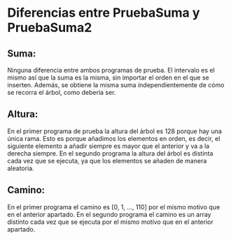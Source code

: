 # Diferencias entre PruebaSuma y PruebaSuma2

## Suma:
Ninguna diferencia entre ambos programas de prueba. El intervalo es el mismo así que la suma es la misma, sin importar el orden en el que se inserten.
Además, se obtiene la misma suma independientemente de cómo se recorra el árbol, como debería ser.

## Altura:
En el primer programa de prueba la altura del árbol es 128 porque hay una única rama. Esto es porque añadimos los elementos en orden, es decir, el siguiente elemento a añadir siempre es mayor que el anterior y va a la derecha siempre.
En el segundo programa la altura del árbol es distinta cada vez que se ejecuta, ya que los elementos se añaden de manera aleatoria.

## Camino:
En el primer programa el camino es [0, 1, ..., 110] por el mismo motivo que en el anterior apartado.
En el segundo programa el camino es un array distinto cada vez que se ejecuta por el mismo motivo que en el anterior apartado.
